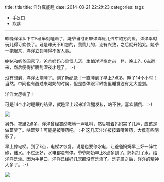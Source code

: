 



title: title
title: 洋洋真能睡
date: 2014-08-21 22:29:23
categories:
tags: 
- 手足口
- 疾病


---



昨晚洋洋从下午5点半就睡着了。姥爷当时正带洋洋玩儿汽车的方向盘。洋洋平时玩儿得可欢快了。可是昨天不知怎的，蔫蔫儿的，没有兴致，之后就开始哭。姥爷一抱起来，洋洋立刻睡得不省人事。

姥姥和姥爷回家了。爸爸妈妈心里很忐忑，生怕洋洋像之前一样，晚上7、8点醒来，然后便得折腾到深夜才睡了。 :-(

没有想到，洋洋太能睡了。创了新纪录！一直睡到了早上7点多，睡了14个小时！当然，中间也有醒过来喝奶的时候，但是总体跟平时夜里睡觉没有太大差别。

洋洋太厉害了！

可是14个小时睡眠的结果，就是早上起来洋洋腿发软，站不住。喜欢躺倒。 :-)

![](http://7mnmvp.com1.z0.glb.clouddn.com/yangyangIMG_0008.JPG)

另外，夜里2点多，洋洋曾经突然嗷地一声吼叫，然后喊着妈妈哭了几声，应该是做噩梦了。啥噩梦？可能是被喂药吧。 :-P 这几天洋洋被按着喝苦药，大概有些阴影了。

早上停电梯。到了8点，电梯才恢复。说是也要停水电，让爸爸妈妈早上好一阵忙碌，储水。不过还好，水电都没有停。爷爷奶奶早上8点多到了。妈妈打了水，给洋洋洗澡。因为手足口，洋洋已经好几天都没有洗澡了。洗完澡之后，洋洋的精神大多了。 :-)

![](http://7mnmvp.com1.z0.glb.clouddn.com/yangyangIMG_0009.JPG)